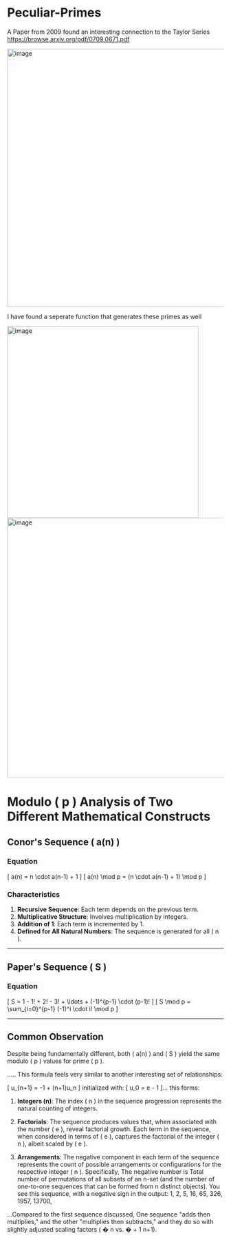 # Peculiar-Primes

A Paper from 2009 found an interesting connection to the Taylor Series https://browse.arxiv.org/pdf/0709.0671.pdf



<img width="599" alt="image" src="https://github.com/jconorgrogan/Peculiar-Primes/assets/130090573/4c69a713-d087-4a16-a11c-775197d23f5b">

I have found a seperate function that generates these primes as well

<img width="445" alt="image" src="https://github.com/jconorgrogan/Peculiar-Primes/assets/130090573/588456b0-3bed-44d6-bd9a-64a9c062a708">

<img width="603" alt="image" src="https://github.com/jconorgrogan/Peculiar-Primes/assets/130090573/f0781052-ff2e-4c24-94c6-0669f1fd84dc">

# Modulo \( p \) Analysis of Two Different Mathematical Constructs

## Conor's Sequence \( a(n) \)

### Equation
\[ a(n) = n \cdot a(n-1) + 1 \]
\[ a(n) \mod p = (n \cdot a(n-1) + 1) \mod p \]

### Characteristics
1. **Recursive Sequence**: Each term depends on the previous term.
2. **Multiplicative Structure**: Involves multiplication by integers.
3. **Addition of 1**: Each term is incremented by 1.
4. **Defined for All Natural Numbers**: The sequence is generated for all \( n \).

---

## Paper's Sequence \( S \)

### Equation
\[ S = 1 - 1! + 2! - 3! + \ldots + (-1)^{p-1} \cdot (p-1)! \]
\[ S \mod p = \sum_{i=0}^{p-1} (-1)^i \cdot i! \mod p \]

---

## Common Observation

Despite being fundamentally different, both \( a(n) \) and \( S \) yield the same modulo \( p \) values for prime \( p \).

.....
This formula feels very similar to another interesting set of relationships:

[ u_{n+1} = -1 + (n+1)u_n \]
initialized with:
\[ u_0 = e - 1 \]... this forms:

1. **Integers (n)**: The index \( n \) in the sequence progression represents the natural counting of integers.

2. **Factorials**: The sequence produces values that, when associated with the number \( e \), reveal factorial growth. Each term in the sequence, when considered in terms of \( e \), captures the factorial of the integer \( n \), albeit scaled by \( e \).

3. **Arrangements**: The negative component in each term of the sequence represents the count of possible arrangements or configurations for the respective integer \( n \). Specifically, The negative number is Total number of permutations of all subsets of an n-set (and the number of one-to-one sequences that can be formed from n distinct objects). You see this sequence, with a negative sign in the output:	1, 2, 5, 16, 65, 326, 1957, 13700,


...Compared to the first sequence discussed, One sequence "adds then multiplies," and the other "multiplies then subtracts," and they do so with slightly adjusted scaling factors (
�
n vs. 
�
+
1
n+1).

